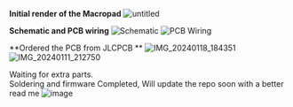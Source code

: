 **Initial render of the Macropad**
![untitled](https://github.com/BBRRE/Macropad/assets/137724145/89a37fad-1683-481a-aa15-e4c6c2df3d98)

**Schematic and PCB wiring**
![Schematic](https://github.com/BBRRE/Macropad/assets/137724145/a3c4b363-b04d-4b61-a997-1ed1cd2f4f31)
![PCB Wiring](https://github.com/BBRRE/Macropad/assets/137724145/ad3918ee-fdbd-43ca-a1ac-a17f516a4e79)

**Ordered the PCB from JLCPCB **
![IMG_20240118_184351](https://github.com/BBRRE/Macropad/assets/137724145/ddfbb33c-7bbd-44ba-a2ae-53de95d65698)
![IMG_20240111_212750](https://github.com/BBRRE/Macropad/assets/137724145/9bde51be-57d9-42f7-acd9-30f67d1c728c)

Waiting for extra parts.<br>
Soldering and firmware Completed, Will update the repo soon with a better read me
![image](https://github.com/user-attachments/assets/ba46417f-7e84-4c79-9916-bfb9332cfab0)

